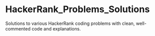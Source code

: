 # HackerRank_Problems_Solutions
Solutions to various HackerRank coding problems with clean, well-commented code and explanations.
